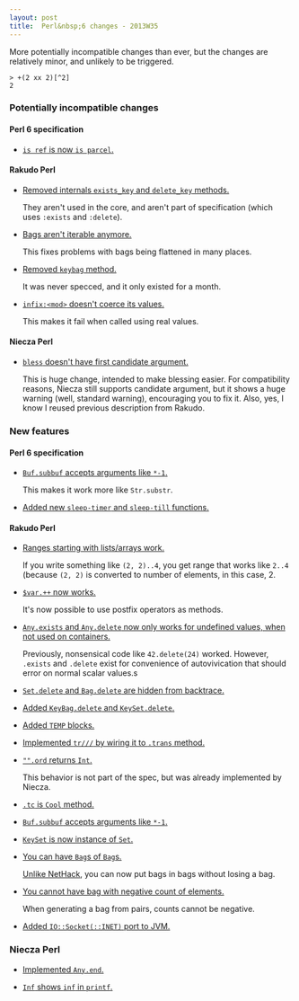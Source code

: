 ```yaml
---
layout: post
title:  Perl&nbsp;6 changes - 2013W35
---
```

More potentially incompatible changes than ever, but the changes are
relatively minor, and unlikely to be triggered.

    > +(2 xx 2)[^2]
    2

### Potentially incompatible changes
#### Perl 6 specification
* [`is ref` is now `is parcel`.](https://github.com/perl6/specs/commit/a02e2e1d48a4a2f8694d5767cfe8e7b4f95491fd)

#### Rakudo Perl
* [Removed internals `exists_key` and `delete_key` methods.](https://github.com/rakudo/rakudo/commit/9a63eade18274bf998fb46c9f6cc5126a6757712)

  They aren't used in the core, and aren't part of specification (which
  uses `:exists` and `:delete`).

* [Bags aren't iterable anymore.](https://github.com/rakudo/rakudo/commit/a426d5a1d94cd9751e698fbabc9d2aa460006586)

  This fixes problems with bags being flattened in many places.

* [Removed `keybag` method.](https://github.com/rakudo/rakudo/commit/7bd19cf118e6d3d71ae99446fc2f2542a78859fa)

  It was never specced, and it only existed for a month.

* [`infix:<mod>` doesn't coerce its values.](https://github.com/rakudo/rakudo/commit/a13cec987ad2dbb73a84a7a04246069988016624)

  This makes it fail when called using real values.

#### Niecza Perl
* [`bless` doesn't have first candidate argument.](https://github.com/sorear/niecza/commit/d49208e89013cdd823c76415c2fec89de0f41684)

  This is huge change, intended to make blessing easier. For
  compatibility reasons, Niecza still supports candidate argument, but
  it shows a huge warning (well, standard warning), encouraging you to
  fix it. Also, yes, I know I reused previous description from Rakudo.

### New features
#### Perl 6 specification
* [`Buf.subbuf` accepts arguments like `*-1`.](https://github.com/perl6/specs/commit/e05910e1155e661e934a1f4627020ec38188f8b8)

  This makes it work more like `Str.substr`.

* [Added new `sleep-timer` and `sleep-till` functions.](https://github.com/perl6/specs/commit/fcd17ad88c4b8002f7ab78a929fe32a6471a70ac)

#### Rakudo Perl
* [Ranges starting with lists/arrays work.](https://github.com/rakudo/rakudo/commit/5d09997669b49a4210c51a0810025b03d37a3d2a)

  If you write something like `(2, 2)..4`, you get range that works
  like `2..4` (because `(2, 2)` is converted to number of elements, in
  this case, 2.

* [`$var.++` now works.](https://github.com/rakudo/rakudo/commit/ce3ea3924be21d974a5f6a43f9f701be415052e0)

  It's now possible to use postfix operators as methods.

* [`Any.exists` and `Any.delete` now only works for undefined values, when not used on containers.](https://github.com/rakudo/rakudo/commit/39024d80511ea3c706795ca6d9800af8e05d32f1)

  Previously, nonsensical code like `42.delete(24)` worked. However,
  `.exists` and `.delete` exist for convenience of autovivication that
  should error on normal scalar values.s

* [`Set.delete` and `Bag.delete` are hidden from backtrace.](https://github.com/rakudo/rakudo/commit/7a71ec768585c963d5a3ed94f95c5de0780ff630)

* [Added `KeyBag.delete` and `KeySet.delete`.](https://github.com/rakudo/rakudo/commit/e7d2175028911953b0be5134a9143b30d38a3588)

* [Added `TEMP` blocks.](https://github.com/rakudo/rakudo/commit/6fddda1fd2058d312b6af149b6224ccafa5d300c)

* [Implemented `tr///` by wiring it to `.trans` method.](https://github.com/rakudo/rakudo/commit/152a5398f9358b1b49ecb21dfa34322a180bdfe9)

* [`"".ord` returns `Int`.](https://github.com/rakudo/rakudo/commit/bb2d2e2108926632db9a7c1c5e9401ba27bfb9af)

  This behavior is not part of the spec, but was already implemented by
  Niecza.

* [`.tc` is `Cool` method.](https://github.com/rakudo/rakudo/commit/bab03d30d7022810175a73cdf4d19dd111390473)

* [`Buf.subbuf` accepts arguments like `*-1`.](https://github.com/rakudo/rakudo/commit/5becd4f8b43ce9baff3020c39880948eacf4e210)

* [`KeySet` is now instance of `Set`.](https://github.com/rakudo/rakudo/commit/8bfb3c7d67740f55f67e33737211eedf3851dc64)

* [You can have `Bag`s of `Bag`s.](https://github.com/rakudo/rakudo/commit/a25616110271d5f1a26c5f1cfff8a40ea9a7ff38)

  [Unlike NetHack](http://nethackwiki.com/wiki/Bag_of_holding#Putting_dangerous_items_into_bags_of_holding),
  you can now put bags in bags without losing a bag.

* [You cannot have bag with negative count of elements.](https://github.com/rakudo/rakudo/blob/3feb92eb42553a326f51804a987939f32190da7f/src/core/Bag.pm)

  When generating a bag from pairs, counts cannot be negative.

* [Added `IO::Socket(::INET)` port to JVM.](https://github.com/rakudo/rakudo/commit/f18135490ce1b9dbc4a4ad98ade9d8117c239313)

### Niecza Perl
* [Implemented `Any.end`.](https://github.com/sorear/niecza/commit/10420542357705518cf16de12ecae35edc68081d)

* [`Inf` shows `inf` in `printf`.](https://github.com/sorear/niecza/commit/a6d4c5f5518577ddb70bdd27845b40048204fa89)
